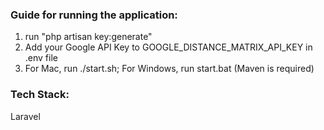 ### Guide for running the application:
1. run "php artisan key:generate"
2. Add your Google API Key to GOOGLE_DISTANCE_MATRIX_API_KEY in .env file
3. For Mac, run ./start.sh; For Windows, run start.bat (Maven is required)

### Tech Stack:
Laravel
